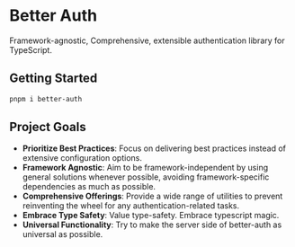 # Better Auth

Framework-agnostic, Comprehensive, extensible authentication library for TypeScript.

## Getting Started

```bash
pnpm i better-auth
```


## Project Goals

- **Prioritize Best Practices**: Focus on delivering best practices instead of extensive configuration options.
- **Framework Agnostic**: Aim to be framework-independent by using general solutions whenever possible, avoiding framework-specific dependencies as much as possible.
- **Comprehensive Offerings**: Provide a wide range of utilities to prevent reinventing the wheel for any authentication-related tasks.
- **Embrace Type Safety**: Value type-safety. Embrace typescript magic.
- **Universal Functionality**: Try to make the server side of better-auth as universal as possible.